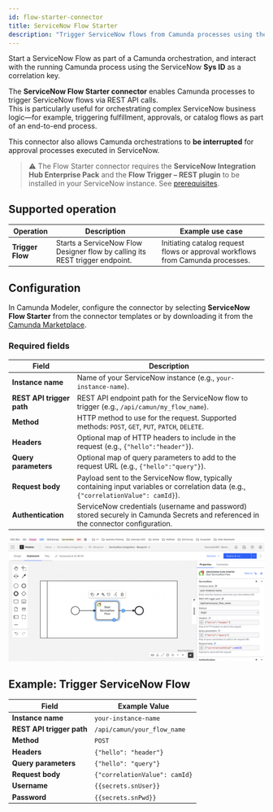 ```yaml
---
id: flow-starter-connector
title: ServiceNow Flow Starter
description: "Trigger ServiceNow flows from Camunda processes using the ServiceNow Flow Starter."
---
```


Start a ServiceNow Flow as part of a Camunda orchestration, and interact with the running Camunda process using the ServiceNow **Sys ID** as a correlation key.

The **ServiceNow Flow Starter connector** enables Camunda processes to trigger ServiceNow flows via REST API calls.  
This is particularly useful for orchestrating complex ServiceNow business logic—for example, triggering fulfillment, approvals, or catalog flows as part of an end-to-end process.

This connector also allows Camunda orchestrations to **be interrupted** for approval processes executed in ServiceNow.

> ⚠️ The Flow Starter connector requires the **ServiceNow Integration Hub Enterprise Pack** and the **Flow Trigger – REST plugin** to be installed in your ServiceNow instance. See [prerequisites](../prerequisites.md).

## Supported operation

| Operation        | Description                                                                  | Example use case                                                               |
| ---------------- | ---------------------------------------------------------------------------- | ------------------------------------------------------------------------------ |
| **Trigger Flow** | Starts a ServiceNow Flow Designer flow by calling its REST trigger endpoint. | Initiating catalog request flows or approval workflows from Camunda processes. |

## Configuration

In Camunda Modeler, configure the connector by selecting **ServiceNow Flow Starter** from the connector templates or by downloading it from the [Camunda Marketplace](https://marketplace.camunda.com/).

### Required fields

| Field                     | Description                                                                                                                          |
| ------------------------- | ------------------------------------------------------------------------------------------------------------------------------------ |
| **Instance name**         | Name of your ServiceNow instance (e.g., `your-instance-name`).                                                                       |
| **REST API trigger path** | REST API endpoint path for the ServiceNow flow to trigger (e.g., `/api/camun/my_flow_name`).                                         |
| **Method**                | HTTP method to use for the request. Supported methods: `POST`, `GET`, `PUT`, `PATCH`, `DELETE`.                                      |
| **Headers**               | Optional map of HTTP headers to include in the request (e.g., `{"hello":"header"}`).                                                 |
| **Query parameters**      | Optional map of query parameters to add to the request URL (e.g., `{"hello":"query"}`).                                              |
| **Request body**          | Payload sent to the ServiceNow flow, typically containing input variables or correlation data (e.g., `{"correlationValue": camId}`). |
| **Authentication**        | ServiceNow credentials (username and password) stored securely in Camunda Secrets and referenced in the connector configuration.     |

![Configuration of the Flow Starter connector in Camunda Modeler.](../img/flow-starter.png)

## Example: Trigger ServiceNow Flow

| Field                     | Example Value                 |
| ------------------------- | ----------------------------- |
| **Instance name**         | `your-instance-name`          |
| **REST API trigger path** | `/api/camun/your_flow_name`   |
| **Method**                | `POST`                        |
| **Headers**               | `{"hello": "header"}`         |
| **Query parameters**      | `{"hello": "query"}`          |
| **Request body**          | `{"correlationValue": camId}` |
| **Username**              | `{{secrets.snUser}}`          |
| **Password**              | `{{secrets.snPwd}}`           |

